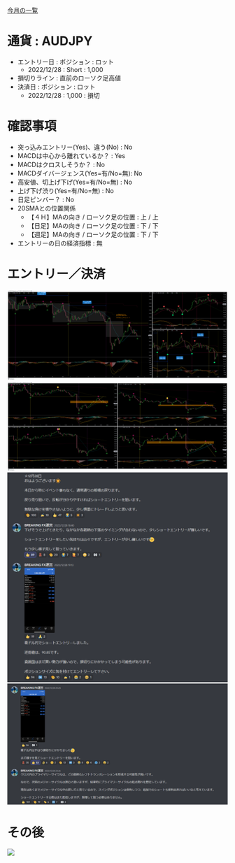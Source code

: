 [今月の一覧](../main.md)

# 通貨 : AUDJPY
- エントリー日 : ポジション : ロット
  - 2022/12/28 : Short : 1,000
- 損切りライン : 直前のローソク足高値
- 決済日 : ポジション : ロット
  - 2022/12/28 : 1,000 : 損切

# 確認事項
- 突っ込みエントリー(Yes)、違う(No) : No
- MACDは中心から離れているか？      : Yes
- MACDはクロスしそうか？            : No
- MACDダイバージェンス(Yes=有/No=無): No
- 高安値、切上げ下げ(Yes=有/No=無)  : No
- 上げ下げ渋り(Yes=有/No=無)        : No
- 日足ピンバー？                    : No
- 20SMAとの位置関係
  - 【４Ｈ】MAの向き / ローソク足の位置 : 上 / 上
  - 【日足】MAの向き / ローソク足の位置 : 下 / 下
  - 【週足】MAの向き / ローソク足の位置 : 下 / 下
- エントリーの日の経済指標 : 無

# エントリー／決済
![](img/2022-12-31-08-06-28.png)
![](img/2022-12-31-08-10-29.png)
![](img/2022-12-31-08-15-31.png)
![](img/2022-12-31-08-15-55.png)

# その後
![](./af01.png)

